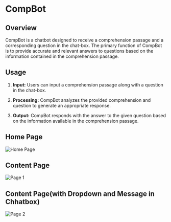 # CompBot

## Overview

CompBot is a chatbot designed to receive a comprehension passage and a corresponding question in the chat-box. The primary function of CompBot is to provide accurate and relevant answers to questions based on the information contained in the comprehension passage.

## Usage

1. **Input:** Users can input a comprehension passage along with a question in the chat-box.

2. **Processing:** CompBot analyzes the provided comprehension and question to generate an appropriate response.

3. **Output:** CompBot responds with the answer to the given question based on the information available in the comprehension passage.

## Home Page
![Home Page](https://github.com/kshitijbhatia/Comp-Bot/assets/108986570/63bab8c0-502c-4c36-909d-3679d3f71974)

## Content Page
![Page 1](https://github.com/kshitijbhatia/Comp-Bot/assets/108986570/724b4a0e-56cc-481a-b2fb-7c237750e5e3)

## Content Page(with Dropdown and Message in Chhatbox)
![Page 2](https://github.com/kshitijbhatia/Comp-Bot/assets/108986570/e8830efc-0360-4c22-b916-e2fe587a250e)
